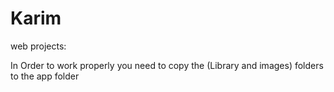 # Karim
web projects:

In Order to work properly you need to copy the (Library and images) folders to the app folder
